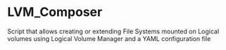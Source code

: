 # LVM_Composer
Script that allows creating or extending File Systems mounted on Logical volumes using Logical Volume Manager and a YAML configuration file
